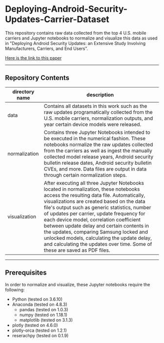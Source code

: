 # Deploying-Android-Security-Updates-Carrier-Dataset
This repository contains raw data collected from the top 4 U.S. mobile carriers and Jupyter notebooks to normalize and visualize this data as used in "Deploying Android Security Updates: an Extensive Study Involving Manufacturers, Carriers, and End Users".

[Here is the link to this paper](https://dl.acm.org/doi/abs/10.1145/3372297.3423346)

*** 

## Repository Contents

| directory name | description |
|----------------|-------------|
|data |  Contains all datasets in this work such as the raw updates programatically collected from the U.S. mobile carriers, normalization outputs, and year certain device models were released. |
|normalization | Contains three Jupyter Notebooks intended to be executed in the numerical fashion. These notebooks normalize the raw updates collected from the carriers as well as ingest the manually collected model release years, Android security bulletin release dates, Android security bulletin CVEs, and more. Data files are output in data through certain normalization steps.|
|visualization | After executing all three Jupyter Notebooks located in normalization, these notebooks access the resulting data file. Automatically, visualizations are created based on the data file's output such as generic statistics, number of updates per carrier, update frequency for each device model, correlation coefficient between update delay and certain contents in the updates, comparing Samsung locked and unlocked models, calculating the update delay, and calculating the updates over time. Some of these are saved as PDF files.|

*** 

## Prerequisites
In order to normalize and visualize, these Jupyter notebooks require the following:
* Python (tested on 3.6.10)
* Anaconda (tested on 4.8.3)
  * pandas (tested on 1.0.3)
  * numpy (tested on 1.18.1)
  * matplotlib (tested on 3.1.3)
* plotly (tested on 4.6.0)
* plotly-orca (tested on 1.2.1)
* reserachpy (tested on 0.1.9)
